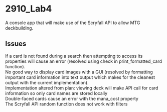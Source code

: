 # 2910_Lab4
A console app that will make use of the Scryfall API to allow MTG deckbuilding.

## Issues
If a card is not found during a search then attempting to access its properties will cause an error (resolved using check in print_formatted_card function).  
No good way to display card images with a GUI (resolved by formatting important card information into text output which makes for the cleanest output with the current implementation).  
Implementation altered from plan: viewing deck will make API call for card information so only card names are stored locally  
Double-faced cards cause an error with the mana_cost property  
The Scryfall API random function does not work with filters  
